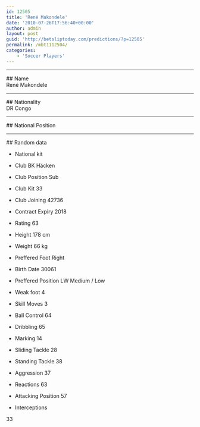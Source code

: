```yaml
---
id: 12505
title: 'René Makondele'
date: '2010-07-26T17:56:40+00:00'
author: admin
layout: post
guid: 'http://betsliptoday.com/predictions/?p=12505'
permalink: /mbt1112504/
categories:
    - 'Soccer Players'
---
```


- - - - - -

\## Name  
 René Makondele

- - - - - -

\## Nationality  
 DR Congo

- - - - - -

\## National Position

- - - - - -

\## Random data

- National kit
- Club
 BK Häcken

- Club Position
 Sub

- Club Kit
 33

- Club Joining
 42736

- Contract Expiry
 2018

- Rating
 63

- Height
 178 cm

- Weight
 66 kg

- Preffered Foot
 Right

- Birth Date
 30061

- Preffered Position
 LW Medium / Low

- Weak foot
 4

- Skill Moves
 3

- Ball Control
 64

- Dribbling
 65

- Marking
 14

- Sliding Tackle
 28

- Standing Tackle
 38

- Aggression
 37

- Reactions
 63

- Attacking Position
 57

- Interceptions

 33